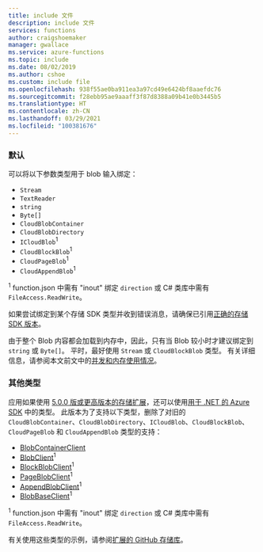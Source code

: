 ```yaml
---
title: include 文件
description: include 文件
services: functions
author: craigshoemaker
manager: gwallace
ms.service: azure-functions
ms.topic: include
ms.date: 08/02/2019
ms.author: cshoe
ms.custom: include file
ms.openlocfilehash: 938f55ae0ba911ea3a97cd49e6424bf8aaefdc76
ms.sourcegitcommit: f28ebb95ae9aaaff3f87d8388a09b41e0b3445b5
ms.translationtype: HT
ms.contentlocale: zh-CN
ms.lasthandoff: 03/29/2021
ms.locfileid: "100381676"
---
```

### <a name="default"></a>默认

可以将以下参数类型用于 blob 输入绑定：

* `Stream`
* `TextReader`
* `string`
* `Byte[]`
* `CloudBlobContainer`
* `CloudBlobDirectory`
* `ICloudBlob`<sup>1</sup>
* `CloudBlockBlob`<sup>1</sup>
* `CloudPageBlob`<sup>1</sup>
* `CloudAppendBlob`<sup>1</sup>

<sup>1</sup> function.json 中需有 "inout" 绑定 `direction` 或 C# 类库中需有 `FileAccess.ReadWrite`。

如果尝试绑定到某个存储 SDK 类型并收到错误消息，请确保已引用[正确的存储 SDK 版本](../articles/azure-functions/functions-bindings-storage-blob.md#azure-storage-sdk-version-in-functions-1x)。

由于整个 Blob 内容都会加载到内存中，因此，只有当 Blob 较小时才建议绑定到 `string` 或 `Byte[]`。 平时，最好使用 `Stream` 或 `CloudBlockBlob` 类型。 有关详细信息，请参阅本文前文中的[并发和内存使用情况](../articles/azure-functions/functions-bindings-storage-blob-trigger.md#concurrency-and-memory-usage)。

### <a name="additional-types"></a>其他类型

应用如果使用 [5.0.0 版或更高版本的存储扩展](../articles/azure-functions/functions-bindings-storage-blob.md#storage-extension-5x-and-higher)，还可以使用[用于 .NET 的 Azure SDK](/dotnet/api/overview/azure/storage.blobs-readme) 中的类型。 此版本为了支持以下类型，删除了对旧的 `CloudBlobContainer`、`CloudBlobDirectory`、`ICloudBlob`、`CloudBlockBlob`、`CloudPageBlob` 和 `CloudAppendBlob` 类型的支持：

- [BlobContainerClient](/dotnet/api/azure.storage.blobs.blobcontainerclient)
- [BlobClient](/dotnet/api/azure.storage.blobs.blobclient)<sup>1</sup>
- [BlockBlobClient](/dotnet/api/azure.storage.blobs.specialized.blockblobclient)<sup>1</sup>
- [PageBlobClient](/dotnet/api/azure.storage.blobs.specialized.pageblobclient)<sup>1</sup>
- [AppendBlobClient](/dotnet/api/azure.storage.blobs.specialized.appendblobclient)<sup>1</sup>
- [BlobBaseClient](/dotnet/api/azure.storage.blobs.specialized.blobbaseclient)<sup>1</sup>

<sup>1</sup> function.json 中需有 "inout" 绑定 `direction` 或 C# 类库中需有 `FileAccess.ReadWrite`。

有关使用这些类型的示例，请参阅[扩展的 GitHub 存储库](https://github.com/Azure/azure-sdk-for-net/tree/master/sdk/storage/Microsoft.Azure.WebJobs.Extensions.Storage.Blobs#examples)。
